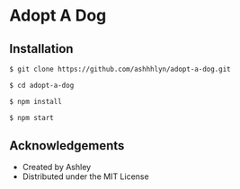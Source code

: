 # Adopt A Dog

## Installation
   ```sh
   $ git clone https://github.com/ashhhlyn/adopt-a-dog.git
   ```
   ```sh
   $ cd adopt-a-dog
   ```
   ```sh
   $ npm install
   ```
   ```sh
   $ npm start
   ```

   ## Acknowledgements
  - Created by Ashley
  - Distributed under the MIT License
